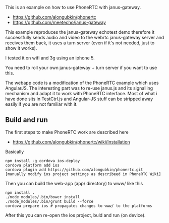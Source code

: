 This is an example on how to use PhoneRTC with janus-gateway.

- https://github.com/alongubkin/phonertc
- https://github.com/meetecho/janus-gateway

This  example reproduces the janus-gateway echotest demo therefore 
it successfully sends audio and video to the webrtc janus-gateway 
server and receives them back, it uses a turn server (even if it's not needed, 
just to show it works).

I tested it on wifi and 3g using an iphone 5.

You need to roll your own janus-gateway + turn server if you want to use this.

The webapp code is a modification of the PhoneRTC example which uses AngularJS.
The interesting part was to re-use janus.js and its signalling mechanism 
and adapt it to work with PhoneRTC interface. Most of what i have done 
sits in TestCtrl.js and Angular-JS stuff can be stripped away easily if 
you are not familiar with it.


Build and run
-------------

The first steps to make PhoneRTC work are described here 

- https://github.com/alongubkin/phonertc/wiki/Installation

Basically

    npm install -g cordova ios-deploy
    cordova platform add ios
    cordova plugin add https://github.com/alongubkin/phonertc.git
    [manually modify ios project settings as describeed in PhoneRTC Wiki]

Then you can build the web-app (app/ directory) to www/ like this

    npm install .
    ./node_modules/.bin/bower install
    ./node_modules/.bin/grunt build --force
    cordova prepare ios # propagates changes to www/ to the platforms

After this you can re-open the ios project, buld and run (on device).

